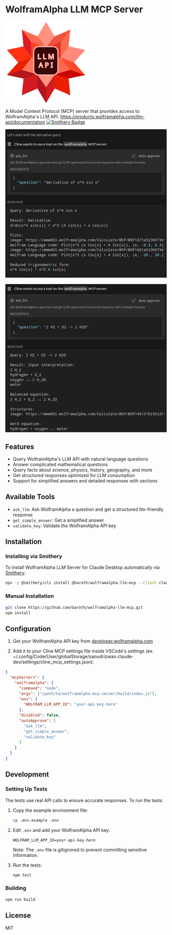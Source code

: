 # WolframAlpha LLM MCP Server

<img src="assets/wolfram-llm-logo.png" width="256" alt="WolframAlpha LLM MCP Logo" />

A Model Context Protocol (MCP) server that provides access to WolframAlpha's LLM API. https://products.wolframalpha.com/llm-api/documentation
<a href="https://smithery.ai/server/@Garoth/wolframalpha-llm-mcp"><img alt="Smithery Badge" src="https://smithery.ai/badge/@Garoth/wolframalpha-llm-mcp"></a>

<div>
  <img src="assets/readme-screen-1.png" width="609" alt="WolframAlpha MCP Server Example 1" /><br/><br/>
  <img src="assets/readme-screen-2.png" width="609" alt="WolframAlpha MCP Server Example 2" />
</div>

## Features

- Query WolframAlpha's LLM API with natural language questions
- Answer complicated mathematical questions
- Query facts about science, physics, history, geography, and more
- Get structured responses optimized for LLM consumption
- Support for simplified answers and detailed responses with sections

## Available Tools

- `ask_llm`: Ask WolframAlpha a question and get a structured llm-friendly response
- `get_simple_answer`: Get a simplified answer
- `validate_key`: Validate the WolframAlpha API key

## Installation

### Installing via Smithery

To install WolframAlpha LLM Server for Claude Desktop automatically via [Smithery](https://smithery.ai/server/@Garoth/wolframalpha-llm-mcp):

```bash
npx -y @smithery/cli install @Garoth/wolframalpha-llm-mcp --client claude
```

### Manual Installation
```bash
git clone https://github.com/Garoth/wolframalpha-llm-mcp.git
npm install
```

## Configuration

1. Get your WolframAlpha API key from [developer.wolframalpha.com](https://developer.wolframalpha.com/)

2. Add it to your Cline MCP settings file inside VSCode's settings (ex. ~/.config/Code/User/globalStorage/saoudrizwan.claude-dev/settings/cline_mcp_settings.json):

```json
{
  "mcpServers": {
    "wolframalpha": {
      "command": "node",
      "args": ["/path/to/wolframalpha-mcp-server/build/index.js"],
      "env": {
        "WOLFRAM_LLM_APP_ID": "your-api-key-here"
      },
      "disabled": false,
      "autoApprove": [
        "ask_llm",
        "get_simple_answer",
        "validate_key"
      ]
    }
  }
}
```

## Development

### Setting Up Tests

The tests use real API calls to ensure accurate responses. To run the tests:

1. Copy the example environment file:
   ```bash
   cp .env.example .env
   ```

2. Edit `.env` and add your WolframAlpha API key:
   ```
   WOLFRAM_LLM_APP_ID=your-api-key-here
   ```
   Note: The `.env` file is gitignored to prevent committing sensitive information.

3. Run the tests:
   ```bash
   npm test
   ```

### Building

```bash
npm run build
```

## License

MIT
